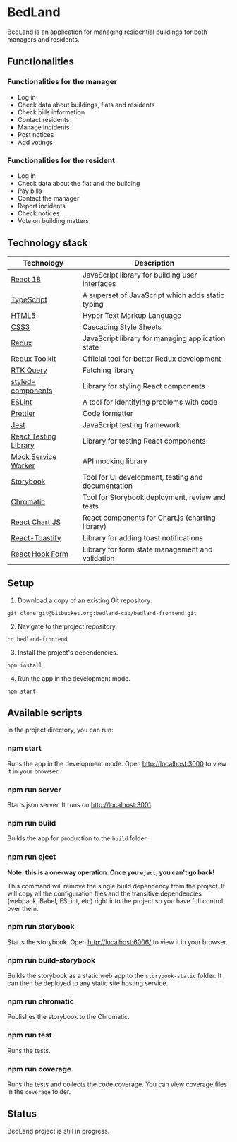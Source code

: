 # BedLand

BedLand is an application for managing residential buildings for both managers and residents. 

## Functionalities

### Functionalities for the manager

- Log in
- Check data about buildings, flats and residents
- Check bills information
- Contact residents
- Manage incidents
- Post notices
- Add votings

### Functionalities for the resident

- Log in
- Check data about the flat and the building
- Pay bills
- Contact the manager
- Report incidents
- Check notices
- Vote on building matters

## Technology stack

| Technology | Description |
|-|-|
| [React 18](https://reactjs.org/) | JavaScript library for building user interfaces |
| [TypeScript](https://www.typescriptlang.org/) | A superset of JavaScript which adds static typing |
| [HTML5](https://developer.mozilla.org/en-US/docs/Web/HTML) | Hyper Text Markup Language |
| [CSS3](https://developer.mozilla.org/en-US/docs/Web/CSS) | Cascading Style Sheets |
| [Redux](https://redux.js.org/) | JavaScript library for managing application state |
| [Redux Toolkit](https://redux-toolkit.js.org/) | Official tool for better Redux development |
| [RTK Query](https://redux-toolkit.js.org/rtk-query/overview) | Fetching library |
| [styled-components](https://styled-components.com/) | Library for styling React components |
| [ESLint](https://eslint.org/) | A tool for identifying problems with code |
| [Prettier](https://prettier.io/) | Code formatter |
| [Jest](https://jestjs.io/) | JavaScript testing framework |
| [React Testing Library](https://testing-library.com/docs/react-testing-library/intro/) | Library for testing React components |
| [Mock Service Worker](https://mswjs.io/) | API mocking library |
| [Storybook](https://storybook.js.org/) | Tool for UI development, testing and documentation |
| [Chromatic](https://www.chromatic.com/) | Tool for Storybook deployment, review and tests |
| [React Chart JS](https://react-chartjs-2.js.org/) | React components for Chart.js (charting library) |
| [React-Toastify](https://fkhadra.github.io/react-toastify/introduction/) | Library for adding toast notifications |
| [React Hook Form](https://react-hook-form.com/) | Library for form state management and validation |

## Setup

1. Download a copy of an existing Git repository.

```
git clone git@bitbucket.org:bedland-cap/bedland-frontend.git
```

2. Navigate to the project repository.

```
cd bedland-frontend
```

3. Install the project's dependencies.

```
npm install
```

4. Run the app in the development mode.

```
npm start
```

## Available scripts

In the project directory, you can run:

### npm start 

Runs the app in the development mode. Open [http://localhost:3000](http://localhost:3000) to view it in your browser. 

### npm run server
Starts json server. It runs on [http://localhost:3001](http://localhost:3001).

### npm run build
Builds the app for production to the `build` folder. 

### npm run eject

**Note: this is a one-way operation. Once you `eject`, you can't go back!**

This command will remove the single build dependency from the project. It will copy all the configuration files and the transitive dependencies (webpack, Babel, ESLint, etc) right into the project so you have full control over them. 

### npm run storybook

Starts the storybook. Open [http://localhost:6006/](http://localhost:6006/) to view it in your browser.

### npm run build-storybook

Builds the storybook as a static web app to the `storybook-static` folder. It can then be deployed to any static site hosting service.

### npm run chromatic

Publishes the storybook to the Chromatic.

### npm run test

Runs the tests.

### npm run coverage

Runs the tests and collects the code coverage. You can view coverage files in the `coverage` folder. 

## Status

 BedLand project is still in progress.